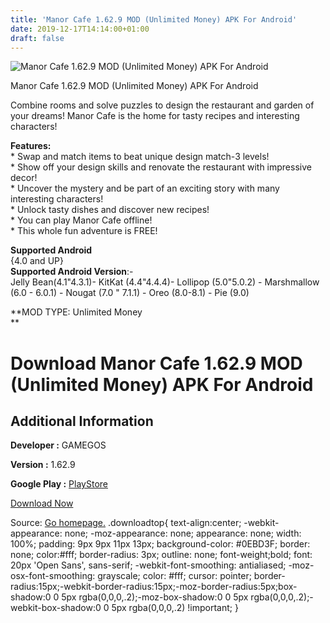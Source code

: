 ```yaml
---
title: 'Manor Cafe 1.62.9 MOD (Unlimited Money) APK For Android'
date: 2019-12-17T14:14:00+01:00
draft: false
---
```


![Manor Cafe 1.62.9 MOD (Unlimited Money) APK For Android](https://i0.wp.com/apkhome.net/wp-content/uploads/2019/12/Manor-Cafe-1.62.9-MOD-Unlimited-Money.png "Manor Cafe 1.62.9 MOD (Unlimited Money) APK For Android")

  

Manor Cafe 1.62.9 MOD (Unlimited Money) APK For Android

Combine rooms and solve puzzles to design the restaurant and garden of your dreams! Manor Cafe is the home for tasty recipes and interesting characters!

**Features:**  
\* Swap and match items to beat unique design match-3 levels!  
\* Show off your design skills and renovate the restaurant with impressive decor!  
\* Uncover the mystery and be part of an exciting story with many interesting characters!  
\* Unlock tasty dishes and discover new recipes!  
\* You can play Manor Cafe offline!  
\* This whole fun adventure is FREE!

**Supported Android**  
{4.0 and UP}  
**Supported Android Version**:-  
Jelly Bean(4.1"4.3.1)- KitKat (4.4"4.4.4)- Lollipop (5.0"5.0.2) - Marshmallow (6.0 - 6.0.1) - Nougat (7.0 " 7.1.1) - Oreo (8.0-8.1) - Pie (9.0)

**MOD TYPE: Unlimited Money  
**

Download Manor Cafe 1.62.9 MOD (Unlimited Money) APK For Android
================================================================

Additional Information
----------------------

**Developer :** GAMEGOS

**Version :** 1.62.9

**Google Play :** [PlayStore](https://play.google.com/store/apps/details?id=com.gamegos.mobile.manorcafe)

  

[Download Now](https://store4app.co/post/manor-cafe-1-62-9-mod-unlimited-money-apk-for-android_1576569295)

  
Source: [Go homepage.](https://store4app.co/post/manor-cafe-1-62-9-mod-unlimited-money-apk-for-android_1576569295) .downloadtop{ text-align:center; -webkit-appearance: none; -moz-appearance: none; appearance: none; width: 100%; padding: 9px 9px 11px 13px; background-color: #0EBD3F; border: none; color:#fff; border-radius: 3px; outline: none; font-weight;bold; font: 20px 'Open Sans', sans-serif; -webkit-font-smoothing: antialiased; -moz-osx-font-smoothing: grayscale; color: #fff; cursor: pointer; border-radius:15px;-webkit-border-radius:15px;-moz-border-radius:5px;box-shadow:0 0 5px rgba(0,0,0,.2);-moz-box-shadow:0 0 5px rgba(0,0,0,.2);-webkit-box-shadow:0 0 5px rgba(0,0,0,.2) !important; }